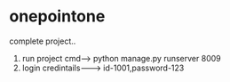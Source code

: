 # onepointone

complete project..

1) run project cmd--> python manage.py runserver 8009
2) login credintails---> id-1001,password-123
